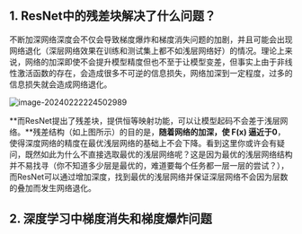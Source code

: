 ## 1. ResNet中的残差块解决了什么问题？

不断加深网络深度会不仅会导致梯度爆炸和梯度消失问题的加剧，并且可能会出现网络退化（深层网络效果在训练和测试集上都不如浅层网络好）的情况。理论上来说，网络的加深即使不会提升模型精度但也不至于让模型变差，但事实上由于非线性激活函数的存在，会造成很多不可逆的信息损失，网络加深到一定程度，过多的信息损失就会造成网络退化。

![image-20240222224502989](https://cdn.jsdelivr.net/gh/airainday/blogimage@main/image-20240222224502989.png)

**而ResNet提出了残差块，提供恒等映射功能，可以让模型起码不会差于浅层网络。**残差结构（如上图所示）的目的是，**随着网络的加深，使 F(x) 逼近于0**，使得深度网络的精度在最优浅层网络的基础上不会下降。看到这里你或许会有疑问，既然如此为什么不直接选取最优的浅层网络呢？这是因为最优的浅层网络结构并不易找寻（你不知道多少层是最优的，难道要每个任务都一层一层的尝试？），而ResNet可以通过增加深度，找到最优的浅层网络并保证深层网络不会因为层数的叠加而发生网络退化。

## 2. 深度学习中梯度消失和梯度爆炸问题



